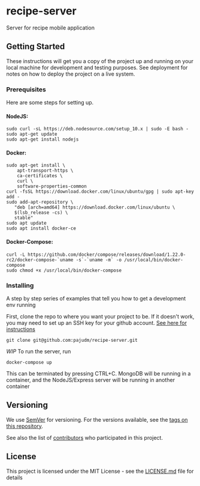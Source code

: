 # recipe-server
Server for recipe mobile application

## Getting Started

These instructions will get you a copy of the project up and running on your local machine for development and testing purposes. See deployment for notes on how to deploy the project on a live system.

### Prerequisites

Here are some steps for setting up.

#### NodeJS:
```
sudo curl -sL https://deb.nodesource.com/setup_10.x | sudo -E bash -
sudo apt-get update
sudo apt-get install nodejs
```
#### Docker: 
```
sudo apt-get install \
    apt-transport-https \
    ca-certificates \
    curl \
    software-properties-common
curl -fsSL https://download.docker.com/linux/ubuntu/gpg | sudo apt-key add -
sudo add-apt-repository \
   "deb [arch=amd64] https://download.docker.com/linux/ubuntu \
   $(lsb_release -cs) \
   stable"
sudo apt update
sudo apt install docker-ce
```

#### Docker-Compose:
```
curl -L https://github.com/docker/compose/releases/download/1.22.0-rc2/docker-compose-`uname -s`-`uname -m` -o /usr/local/bin/docker-compose
sudo chmod +x /usr/local/bin/docker-compose
```

### Installing

A step by step series of examples that tell you how to get a development env running

First, clone the repo to where you want your project to be. If it doesn't work, you may need to set up an SSH key for your github account. [See here for instructions](https://github.com/settings/keys)

```
git clone git@github.com:pajudm/recipe-server.git
```

*WIP* To run the server, run

```
docker-compose up
```
This can be terminated by pressing CTRL+C. MongoDB will be running in a container, and the NodeJS/Express server will be running in another container


<!-- ## Running the tests

Explain how to run the automated tests for this system

### Break down into end to end tests

Explain what these tests test and why

```
Give an example
```

### And coding style tests

Explain what these tests test and why

```
Give an example
```

## Deployment

Add additional notes about how to deploy this on a live system

## Built With

* [Dropwizard](http://www.dropwizard.io/1.0.2/docs/) - The web framework used
* [Maven](https://maven.apache.org/) - Dependency Management
* [ROME](https://rometools.github.io/rome/) - Used to generate RSS Feeds -->

<!-- ## Contributing

Please read [CONTRIBUTING.md](https://gist.github.com/PurpleBooth/b24679402957c63ec426) for details on our code of conduct, and the process for submitting pull requests to us. -->

## Versioning

We use [SemVer](http://semver.org/) for versioning. For the versions available, see the [tags on this repository](https://github.com/your/project/tags). 

<!-- ## Authors

* **Patrick Sison** - *Initial work* - [GitHub](https://github.com/PatrickSison)
* **Billie Thompson** - *Initial work* - [PurpleBooth](https://github.com/PurpleBooth)
* **Billie Thompson** - *Initial work* - [PurpleBooth](https://github.com/PurpleBooth) -->

See also the list of [contributors](https://github.com/pajudm/recipe-server/contributors) who participated in this project.

## License

This project is licensed under the MIT License - see the [LICENSE.md](LICENSE) file for details
